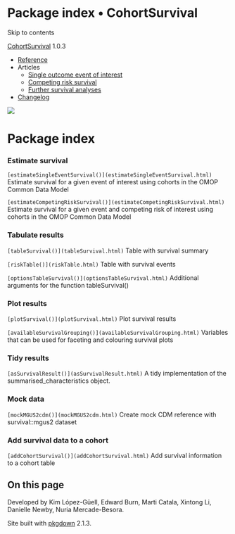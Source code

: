 # Package index • CohortSurvival

Skip to contents

[CohortSurvival](../index.html) 1.0.3

  * [Reference](../reference/index.html)
  * Articles
    * [Single outcome event of interest](../articles/a01_Single_event_of_interest.html)
    * [Competing risk survival](../articles/a02_Competing_risk_survival.html)
    * [Further survival analyses](../articles/a03_Further_survival_analyses.html)
  * [Changelog](../news/index.html)




![](../logo.png)

# Package index

### Estimate survival

`[estimateSingleEventSurvival()](estimateSingleEventSurvival.html)`
    Estimate survival for a given event of interest using cohorts in the OMOP Common Data Model

`[estimateCompetingRiskSurvival()](estimateCompetingRiskSurvival.html)`
    Estimate survival for a given event and competing risk of interest using cohorts in the OMOP Common Data Model

### Tabulate results

`[tableSurvival()](tableSurvival.html)`
    Table with survival summary

`[riskTable()](riskTable.html)`
    Table with survival events

`[optionsTableSurvival()](optionsTableSurvival.html)`
    Additional arguments for the function tableSurvival()

### Plot results

`[plotSurvival()](plotSurvival.html)`
    Plot survival results

`[availableSurvivalGrouping()](availableSurvivalGrouping.html)`
    Variables that can be used for faceting and colouring survival plots

### Tidy results

`[asSurvivalResult()](asSurvivalResult.html)`
    A tidy implementation of the summarised_characteristics object.

### Mock data

`[mockMGUS2cdm()](mockMGUS2cdm.html)`
    Create mock CDM reference with survival::mgus2 dataset

### Add survival data to a cohort

`[addCohortSurvival()](addCohortSurvival.html)`
    Add survival information to a cohort table

## On this page

Developed by Kim López-Güell, Edward Burn, Marti Catala, Xintong Li, Danielle Newby, Nuria Mercade-Besora.

Site built with [pkgdown](https://pkgdown.r-lib.org/) 2.1.3.
